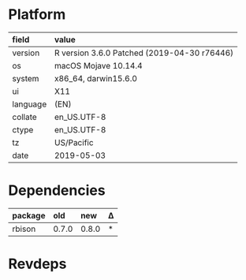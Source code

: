 # Platform

|field    |value                                       |
|:--------|:-------------------------------------------|
|version  |R version 3.6.0 Patched (2019-04-30 r76446) |
|os       |macOS Mojave 10.14.4                        |
|system   |x86_64, darwin15.6.0                        |
|ui       |X11                                         |
|language |(EN)                                        |
|collate  |en_US.UTF-8                                 |
|ctype    |en_US.UTF-8                                 |
|tz       |US/Pacific                                  |
|date     |2019-05-03                                  |

# Dependencies

|package |old   |new   |Δ  |
|:-------|:-----|:-----|:--|
|rbison  |0.7.0 |0.8.0 |*  |

# Revdeps

